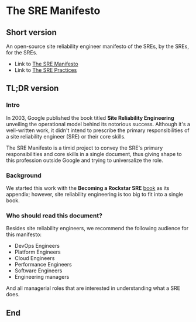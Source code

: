 # The SRE Manifesto

## Short version

An open-source site reliability engineer manifesto of the SREs, by the SREs, for the SREs.

* Link to [The SRE Manifesto](./sre/manifesto.md)
* Link to [The SRE Practices](./sre/practices.md)

## TL;DR version

### Intro

In 2003, Google published the book titled **Site Reliability Engineering** unveiling the operational model behind its notorious success. Although it's a well-written work, it didn't intend to prescribe the primary responsibilities of a site reliability engineer (SRE) or their core skills.

The SRE Manifesto is a timid project to convey the SRE's primary responsibilities and core skills in a single document, thus giving shape to this profession outside Google and trying to universalize the role.

### Background

We started this work with the **Becoming a Rockstar SRE** [book](https://packt.link/H0G2R) as its appendix; however, site reliability engineering is too big to fit into a single book.

### Who should read this document?

Besides site reliability engineers, we recommend the following audience for this manifesto:

* DevOps Engineers
* Platform Engineers
* Cloud Engineers
* Performance Engineers
* Software Engineers
* Engineering managers

And all managerial roles that are interested in understanding what a SRE does.

## End
